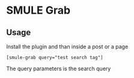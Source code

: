 # SMULE Grab #

## Usage ##

Install the plugin and than inside a post or a page 


    [smule-grab query="test search tag"]

The query parameters is the search query 